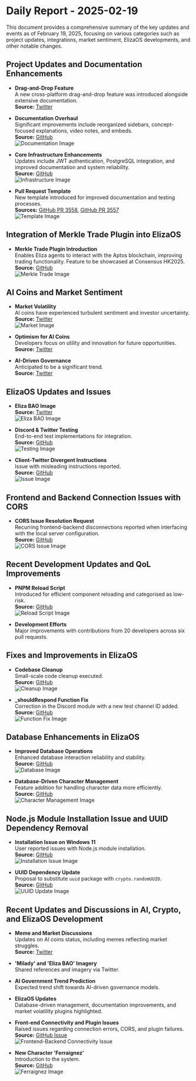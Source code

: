 # Daily Report - 2025-02-19

This document provides a comprehensive summary of the key updates and events as of February 19, 2025, focusing on various categories such as project updates, integrations, market sentiment, ElizaOS developments, and other notable changes.

## Project Updates and Documentation Enhancements

- **Drag-and-Drop Feature**  
  A new cross-platform drag-and-drop feature was introduced alongside extensive documentation.  
  **Source:** [Twitter](https://twitter.com/ai16zdao/status/1892319068104872029)

- **Documentation Overhaul**  
  Significant improvements include reorganized sidebars, concept-focused explanations, video notes, and embeds.  
  **Source:** [GitHub](https://github.com/elizaOS/eliza/pull/3584)  
  ![Documentation Image](https://opengraph.githubassets.com/1/elizaOS/eliza/pull/3584)

- **Core Infrastructure Enhancements**  
  Updates include JWT authentication, PostgreSQL integration, and improved documentation and system reliability.  
  **Source:** [GitHub](https://github.com/elizaOS/eliza/pull/3568)  
  ![Infrastructure Image](https://opengraph.githubassets.com/1/elizaOS/eliza/pull/3568)

- **Pull Request Template**  
  New template introduced for improved documentation and testing processes.  
  **Sources:** [GitHub PR 3558](https://github.com/elizaOS/eliza/pull/3558), [GitHub PR 3557](https://github.com/elizaOS/eliza/pull/3557)  
  ![Template Image](https://opengraph.githubassets.com/1/elizaOS/eliza/pull/3558)

## Integration of Merkle Trade Plugin into ElizaOS

- **Merkle Trade Plugin Introduction**  
  Enables Eliza agents to interact with the Aptos blockchain, improving trading functionality. Feature to be showcased at Consensus HK2025.  
  **Source:** [GitHub](https://github.com/elizaOS/eliza/pull/3565)  
  ![Merkle Trade Image](https://opengraph.githubassets.com/1/elizaOS/eliza/pull/3565)

## AI Coins and Market Sentiment

- **Market Volatility**  
  AI coins have experienced turbulent sentiment and investor uncertainty.  
  **Source:** [Twitter](https://twitter.com/dankvr/status/1892249390993056221)  
  ![Market Image](https://pbs.twimg.com/media/GkKeyuZWIAEeWj2.jpg)

- **Optimism for AI Coins**  
  Developers focus on utility and innovation for future opportunities.  
  **Source:** [Twitter](https://twitter.com/dankvr/status/1892097445955358728)

- **AI-Driven Governance**  
  Anticipated to be a significant trend.  
  **Source:** [Twitter](https://twitter.com/shawmakesmagic/status/1892102787506245961)

## ElizaOS Updates and Issues

- **Eliza BAO Image**  
  **Source:** [Twitter](https://twitter.com/shawmakesmagic/status/1892115084383572318)  
  ![Eliza BAO Image](https://pbs.twimg.com/media/GkIknn0XMAA_PP0.jpg)

- **Discord & Twitter Testing**  
  End-to-end test implementations for integration.  
  **Source:** [GitHub](https://github.com/elizaOS/eliza/pull/3579)  
  ![Testing Image](https://opengraph.githubassets.com/1/elizaOS/eliza/pull/3579)

- **Client-Twitter Divergent Instructions**  
  Issue with misleading instructions reported.  
  **Source:** [GitHub](https://github.com/elizaOS/eliza/issues/3562)  
  ![Issue Image](https://opengraph.githubassets.com/1/elizaOS/eliza/issues/3562)

## Frontend and Backend Connection Issues with CORS

- **CORS Issue Resolution Request**  
  Recurring frontend-backend disconnections reported when interfacing with the local server configuration.  
  **Source:** [GitHub](https://github.com/elizaOS/eliza/issues/3578)  
  ![CORS Issue Image](https://opengraph.githubassets.com/1/elizaOS/eliza/issues/3578)

## Recent Development Updates and QoL Improvements

- **PNPM Reload Script**  
  Introduced for efficient component reloading and categorised as low-risk.  
  **Source:** [GitHub](https://github.com/elizaOS/eliza/pull/3580)  
  ![Reload Script Image](https://opengraph.githubassets.com/1/elizaOS/eliza/pull/3580)

- **Development Efforts**  
  Major improvements with contributions from 20 developers across six pull requests.

## Fixes and Improvements in ElizaOS

- **Codebase Cleanup**  
  Small-scale code cleanup executed.  
  **Source:** [GitHub](https://github.com/elizaOS/eliza/pull/3582)  
  ![Cleanup Image](https://opengraph.githubassets.com/1/elizaOS/eliza/pull/3582)

- **_shouldRespond Function Fix**  
  Correction in the Discord module with a new test channel ID added.  
  **Source:** [GitHub](https://github.com/elizaOS/eliza/pull/3559)  
  ![Function Fix Image](https://opengraph.githubassets.com/1/elizaOS/eliza/pull/3559)

## Database Enhancements in ElizaOS

- **Improved Database Operations**  
  Enhanced database interaction reliability and stability.  
  **Source:** [GitHub](https://github.com/elizaOS/eliza/pull/3581)  
  ![Database Image](https://opengraph.githubassets.com/1/elizaOS/eliza/pull/3581)

- **Database-Driven Character Management**  
  Feature addition for handling character data more efficiently.  
  **Source:** [GitHub](https://github.com/elizaOS/eliza/pull/3573)  
  ![Character Management Image](https://opengraph.githubassets.com/1/elizaOS/eliza/pull/3573)

## Node.js Module Installation Issue and UUID Dependency Removal

- **Installation Issue on Windows 11**  
  User reported issues with Node.js module installation.  
  **Source:** [GitHub](https://github.com/elizaOS/eliza/issues/3571)  
  ![Installation Issue Image](https://opengraph.githubassets.com/1/elizaOS/eliza/issues/3571)

- **UUID Dependency Update**  
  Proposal to substitute `uuid` package with `crypto.randomUUID`.  
  **Source:** [GitHub](https://github.com/elizaOS/eliza/pull/3566)  
  ![UUID Update Image](https://opengraph.githubassets.com/1/elizaOS/eliza/pull/3566)

## Recent Updates and Discussions in AI, Crypto, and ElizaOS Development

- **Meme and Market Discussions**  
  Updates on AI coins status, including memes reflecting market struggles.  
  **Source:** [Twitter](https://twitter.com/dankvr/status/1892249390993056221)

- **'Milady' and 'Eliza BAO' Imagery**  
  Shared references and imagery via Twitter.

- **AI Government Trend Prediction**  
  Expected trend shift towards AI-driven governance models. 

- **ElizaOS Updates**  
  Database-driven management, documentation improvements, and market volatility plugins highlighted.

- **Front-end Connectivity and Plugin Issues**  
  Raised issues regarding connection errors, CORS, and plugin failures.  
  **Source:** [GitHub Issue](https://github.com/elizaOS/eliza/issues/3578)  
  ![Frontend-Backend Connectivity Issue](https://opengraph.githubassets.com/1/elizaOS/eliza/issues/3578)

- **New Character 'Ferraignez'**  
  Introduction to the system.  
  **Source:** [GitHub](https://github.com/elizaOS/eliza/pull/3574)  
  ![Ferraignez Image](https://opengraph.githubassets.com/1/elizaOS/eliza/pull/3574)
